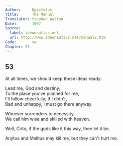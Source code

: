 ```yaml
---
Author:     Epictetus  
Title:      The Manual  
Translator: Stephen Walton  
Date:       1997  
Source:
  label: ideonautics.net
  url: http://www.ideonautics.net/manual2.htm
Code:       sw  
Chapter: 53
---
```

##  53

At all times, we should keep these ideas ready:

Lead me, God and destiny,  
To the place you've planned for me,  
I'll follow cheerfully; if I didn't,  
Bad and unhappy, I must go there anyway.

Whoever surrenders to necessity,  
We call him wise and skilled with heaven.

Well, Crito, if the gods like it this way, then let it be.

Anytus and Melitus may kill me, but they can't hurt me.

